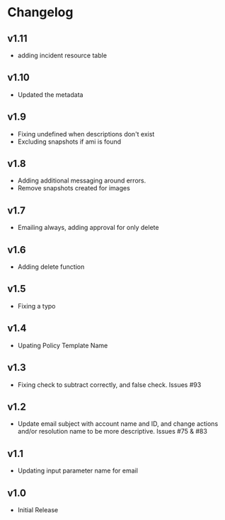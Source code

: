 # Changelog

## v1.11

- adding incident resource table

## v1.10

- Updated the metadata

## v1.9

- Fixing undefined when descriptions don't exist
- Excluding snapshots if ami is found

## v1.8

- Adding additional messaging around errors.
- Remove snapshots created for images

## v1.7

- Emailing always, adding approval for only delete

## v1.6

- Adding delete function

## v1.5

- Fixing a typo

## v1.4

- Upating Policy Template Name

## v1.3

- Fixing check to subtract correctly, and false check. Issues #93

## v1.2

- Update email subject with account name and ID, and change actions and/or resolution name to be more descriptive. Issues #75 & #83

## v1.1

- Updating input parameter name for email

## v1.0

- Initial Release